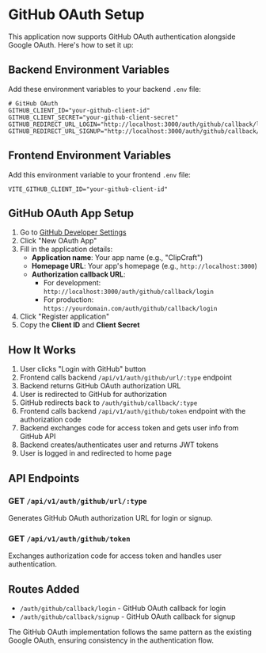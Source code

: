 # GitHub OAuth Setup

This application now supports GitHub OAuth authentication alongside Google OAuth. Here's how to set it up:

## Backend Environment Variables

Add these environment variables to your backend `.env` file:

```env
# GitHub OAuth
GITHUB_CLIENT_ID="your-github-client-id"
GITHUB_CLIENT_SECRET="your-github-client-secret"
GITHUB_REDIRECT_URL_LOGIN="http://localhost:3000/auth/github/callback/login"
GITHUB_REDIRECT_URL_SIGNUP="http://localhost:3000/auth/github/callback/signup"
```

## Frontend Environment Variables

Add this environment variable to your frontend `.env` file:

```env
VITE_GITHUB_CLIENT_ID="your-github-client-id"
```

## GitHub OAuth App Setup

1. Go to [GitHub Developer Settings](https://github.com/settings/developers)
2. Click "New OAuth App"
3. Fill in the application details:
   - **Application name**: Your app name (e.g., "ClipCraft")
   - **Homepage URL**: Your app's homepage (e.g., `http://localhost:3000`)
   - **Authorization callback URL**: 
     - For development: `http://localhost:3000/auth/github/callback/login`
     - For production: `https://yourdomain.com/auth/github/callback/login`
4. Click "Register application"
5. Copy the **Client ID** and **Client Secret**

## How It Works

1. User clicks "Login with GitHub" button
2. Frontend calls backend `/api/v1/auth/github/url/:type` endpoint
3. Backend returns GitHub OAuth authorization URL
4. User is redirected to GitHub for authorization
5. GitHub redirects back to `/auth/github/callback/:type`
6. Frontend calls backend `/api/v1/auth/github/token` endpoint with the authorization code
7. Backend exchanges code for access token and gets user info from GitHub API
8. Backend creates/authenticates user and returns JWT tokens
9. User is logged in and redirected to home page

## API Endpoints

### GET `/api/v1/auth/github/url/:type`
Generates GitHub OAuth authorization URL for login or signup.

### GET `/api/v1/auth/github/token`
Exchanges authorization code for access token and handles user authentication.

## Routes Added

- `/auth/github/callback/login` - GitHub OAuth callback for login
- `/auth/github/callback/signup` - GitHub OAuth callback for signup

The GitHub OAuth implementation follows the same pattern as the existing Google OAuth, ensuring consistency in the authentication flow. 